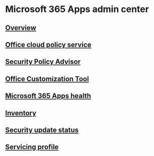 # Microsoft 365 Apps admin center
## [Overview](overview.md)
## [Office cloud policy service](../overview-office-cloud-policy-service.md)
## [Security Policy Advisor](../overview-of-security-policy-advisor.md)
## [Office Customization Tool](../overview-of-the-office-customization-tool-for-click-to-run.md)
## [Microsoft 365 Apps health](microsoft-365-apps-health.md)
## [Inventory](inventory.md)
## [Security update status](security-update-status.md)
## [Servicing profile](servicing-profile.md)
